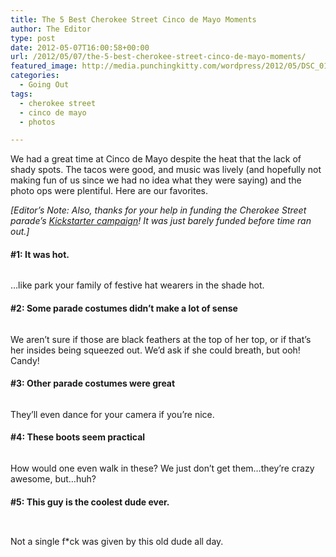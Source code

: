 ```yaml
---
title: The 5 Best Cherokee Street Cinco de Mayo Moments
author: The Editor
type: post
date: 2012-05-07T16:00:58+00:00
url: /2012/05/07/the-5-best-cherokee-street-cinco-de-mayo-moments/
featured_image: http://media.punchingkitty.com/wordpress/2012/05/DSC_01961.jpg
categories:
  - Going Out
tags:
  - cherokee street
  - cinco de mayo
  - photos

---
```

<p style="text-align: left;">
  We had a great time at Cinco de Mayo despite the heat that the lack of shady spots. The tacos were good, and music was lively (and hopefully not making fun of us since we had no idea what they were saying) and the photo ops were plentiful. Here are our favorites.
</p>

<p style="text-align: left;">
  <em>[Editor&#8217;s Note: Also, thanks for your help in funding the Cherokee Street parade&#8217;s <a href="http://www.kickstarter.com/projects/stlcamp/cherokee-streets-fourth-annual-peoples-joy-parade-0" target="_blank">Kickstarter campaign</a>! It was just barely funded before time ran out.]</em>
</p>

<h4 style="text-align: left;">
  #1: It was hot.
</h4>

<p style="text-align: center;">
  <a href="http://media.punchingkitty.com/wordpress/2012/05/DSC_01241.jpg"><img class="aligncenter  wp-image-13574" title="DSC_0124" src="http://media.punchingkitty.com/wordpress/2012/05/DSC_01241.jpg?filter=resize&w=550" alt="" srcset="http://media.punchingkitty.com/wordpress/2012/05/DSC_01241.jpg 1024w, http://media.punchingkitty.com/wordpress/2012/05/DSC_01241-150x100.jpg 150w" sizes="(max-width: 1024px) 100vw, 1024px" /></a>
</p>

<p style="text-align: left;">
  &#8230;like park your family of festive hat wearers in the shade hot.
</p>

<h4 style="text-align: left;">
  #2: Some parade costumes didn&#8217;t make a lot of sense
</h4>

<p style="text-align: center;">
  <a href="http://media.punchingkitty.com/wordpress/2012/05/DSC_01611.jpg"><img class="aligncenter  wp-image-13575" title="DSC_0161" src="http://media.punchingkitty.com/wordpress/2012/05/DSC_01611.jpg?filter=resize&w=550" alt="" srcset="http://media.punchingkitty.com/wordpress/2012/05/DSC_01611.jpg 1024w, http://media.punchingkitty.com/wordpress/2012/05/DSC_01611-150x100.jpg 150w" sizes="(max-width: 1024px) 100vw, 1024px" /></a>
</p>

<p style="text-align: left;">
  We aren&#8217;t sure if those are black feathers at the top of her top, or if that&#8217;s her insides being squeezed out. We&#8217;d ask if she could breath, but ooh! Candy!
</p>

<h4 style="text-align: left;">
  #3: Other parade costumes were great<span style="text-align: center;"> </span>
</h4>

<p style="text-align: center;">
  <a href="http://media.punchingkitty.com/wordpress/2012/05/DSC_01891.jpg"><img class="aligncenter  wp-image-13576" title="DSC_0189" src="http://media.punchingkitty.com/wordpress/2012/05/DSC_01891.jpg?filter=resize&w=550" alt="" srcset="http://media.punchingkitty.com/wordpress/2012/05/DSC_01891.jpg 1024w, http://media.punchingkitty.com/wordpress/2012/05/DSC_01891-150x100.jpg 150w" sizes="(max-width: 1024px) 100vw, 1024px" /></a>
</p>

They&#8217;ll even dance for your camera if you&#8217;re nice.

#### #4: These boots seem practical<span style="text-align: center;"> </span>

<p style="text-align: center;">
  <a href="http://media.punchingkitty.com/wordpress/2012/05/DSC_02221.jpg"><img class="aligncenter  wp-image-13580" title="DSC_0222" src="http://media.punchingkitty.com/wordpress/2012/05/DSC_02221.jpg?filter=resize&w=550" alt="" srcset="http://media.punchingkitty.com/wordpress/2012/05/DSC_02221.jpg 1024w, http://media.punchingkitty.com/wordpress/2012/05/DSC_02221-150x100.jpg 150w" sizes="(max-width: 1024px) 100vw, 1024px" /></a>
</p>

How would one even walk in these? We just don&#8217;t get them&#8230;they&#8217;re crazy awesome, but&#8230;huh?

#### #5: This guy is the coolest dude ever.

<p style="text-align: center;">
  <a href="http://media.punchingkitty.com/wordpress/2012/05/DSC_02081.jpg"><img class="aligncenter  wp-image-13578" title="DSC_0208" src="http://media.punchingkitty.com/wordpress/2012/05/DSC_02081.jpg?filter=resize&w=550" alt="" srcset="http://media.punchingkitty.com/wordpress/2012/05/DSC_02081.jpg 1024w, http://media.punchingkitty.com/wordpress/2012/05/DSC_02081-150x100.jpg 150w" sizes="(max-width: 1024px) 100vw, 1024px" /></a>
</p>

<p style="text-align: left;">
  <a href="http://media.punchingkitty.com/wordpress/2012/05/DSC_02121.jpg"><img class="aligncenter  wp-image-13579" title="DSC_0212" src="http://media.punchingkitty.com/wordpress/2012/05/DSC_02121.jpg?filter=resize&w=550" alt="" srcset="http://media.punchingkitty.com/wordpress/2012/05/DSC_02121.jpg 1024w, http://media.punchingkitty.com/wordpress/2012/05/DSC_02121-150x100.jpg 150w" sizes="(max-width: 1024px) 100vw, 1024px" /></a>
</p>

<p style="text-align: left;">
  Not a single f*ck was given by this old dude all day.
</p>